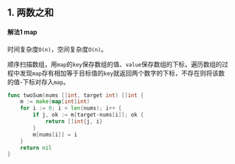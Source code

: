## 1. 两数之和

#### 解法1 map

时间复杂度`O(n)`，空间复杂度`O(n)`。

顺序扫描数组，用`map`的`key`保存数组的值、`value`保存数组的下标，遍历数组的过程中发现`map`存有相加等于目标值的`key`就返回两个数字的下标，不存在则将该数的值-下标对存入`map`。

```go
func twoSum(nums []int, target int) []int {
	m := make(map[int]int)
	for i := 0; i < len(nums); i++ {
		if j, ok := m[target-nums[i]]; ok {
			return []int{j, i}
		}
		m[nums[i]] = i
	}
	return nil
}
```